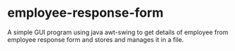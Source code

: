 # employee-response-form
A simple GUI program using java awt-swing to get details of employee from employee response form and stores and manages it in a file.
